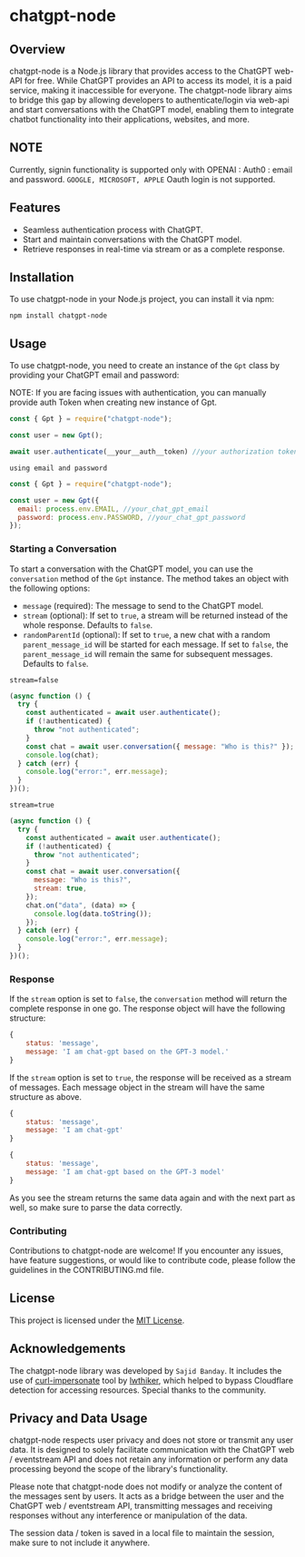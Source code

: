 # chatgpt-node

## Overview

chatgpt-node is a Node.js library that provides access to the ChatGPT web-API for free. While ChatGPT provides an API to access its model, it is a paid service, making it inaccessible for everyone. The chatgpt-node library aims to bridge this gap by allowing developers to authenticate/login via web-api and start conversations with the ChatGPT model, enabling them to integrate chatbot functionality into their applications, websites, and more.


## NOTE

Currently, signin functionality is supported only with OPENAI : Auth0 :  email and password. `GOOGLE, MICROSOFT, APPLE` Oauth login is not supported. 

## Features

- Seamless authentication process with ChatGPT.
- Start and maintain conversations with the ChatGPT model.
- Retrieve responses in real-time via stream or as a complete response.

## Installation
To use chatgpt-node in your Node.js project, you can install it via npm:

```shell
npm install chatgpt-node
```
## Usage

To use chatgpt-node, you need to create an instance of the `Gpt` class by providing your ChatGPT email and password:

NOTE: If you are facing issues with authentication, you can manually provide auth Token when creating new instance of Gpt.

```javascript
const { Gpt } = require("chatgpt-node");

const user = new Gpt();

await user.authenticate(__your__auth__token) //your authorization token.
```

`using email and password`
```javascript
const { Gpt } = require("chatgpt-node");

const user = new Gpt({
  email: process.env.EMAIL, //your_chat_gpt_email
  password: process.env.PASSWORD, //your_chat_gpt_password
});
```

### Starting a Conversation

To start a conversation with the ChatGPT model, you can use the `conversation` method of the `Gpt` instance. The method takes an object with the following options:

- `message` (required): The message to send to the ChatGPT model.
- `stream` (optional): If set to `true`, a stream will be returned instead of the whole response. Defaults to `false`.
- `randomParentId` (optional): If set to `true`, a new chat with a random `parent_message_id` will be started for each message. If set to `false`, the `parent_message_id` will remain the same for subsequent messages. Defaults to `false`.

`stream=false`

```javascript
(async function () {
  try {
    const authenticated = await user.authenticate();
    if (!authenticated) {
      throw "not authenticated";
    }
    const chat = await user.conversation({ message: "Who is this?" });
    console.log(chat);
  } catch (err) {
    console.log("error:", err.message);
  }
})();
```

`stream=true`

```javascript
(async function () {
  try {
    const authenticated = await user.authenticate();
    if (!authenticated) {
      throw "not authenticated";
    }
    const chat = await user.conversation({
      message: "Who is this?",
      stream: true,
    });
    chat.on("data", (data) => {
      console.log(data.toString());
    });
  } catch (err) {
    console.log("error:", err.message);
  }
})();
```

### Response

If the `stream` option is set to `false`, the `conversation` method will return the complete response in one go. The response object will have the following structure:

```javascript
{
    status: 'message',
    message: 'I am chat-gpt based on the GPT-3 model.'
}
```

If the `stream` option is set to `true`, the response will be received as a stream of messages. Each message object in the stream will have the same structure as above.

```javascript
{
    status: 'message',
    message: 'I am chat-gpt'
}

{
    status: 'message',
    message: 'I am chat-gpt based on the GPT-3 model'
}

```

As you see the stream returns the same data again and with the next part as well, so make sure to parse the data correctly.

### Contributing

Contributions to chatgpt-node are welcome! If you encounter any issues, have feature suggestions, or would like to contribute code, please follow the guidelines in the CONTRIBUTING.md file.

## License

This project is licensed under the [MIT License](https://github.com/BandaySajid/chatgpt-node/blob/main/LICENSE).

## Acknowledgements

The chatgpt-node library was developed by `Sajid Banday`. It includes the use of [curl-impersonate](https://github.com/lwthiker/curl-impersonate) tool by [lwthiker](https://github.com/lwthiker), which helped to bypass Cloudflare detection for accessing resources. Special thanks to the community.

## Privacy and Data Usage

chatgpt-node respects user privacy and does not store or transmit any user data. It is designed to solely facilitate communication with the ChatGPT web / eventstream API and does not retain any information or perform any data processing beyond the scope of the library's functionality.

Please note that chatgpt-node does not modify or analyze the content of the messages sent by users. It acts as a bridge between the user and the ChatGPT web / eventstream API, transmitting messages and receiving responses without any interference or manipulation of the data.

The session data / token is saved in a local file to maintain the session, make sure to not include it anywhere.
